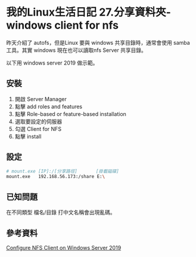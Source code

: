 # 我的Linux生活日記 27.分享資料夾-windows client for nfs

昨天介紹了 autofs，但是Linux 要與 windows 共享目錄時，通常會使用 samba 工具。其實 windows 現在也可以讀取nfs Server 共享目錄。

以下用 windows server 2019 做示範。

## 安裝

1. 開啟 Server Manager
2. 點擊 add roles and features
3. 點擊 Role-based or feature-based installation
4. 選取要設定的伺服器
5. 勾選 Client for NFS
6. 點擊 install

## 設定

```bash
# mount.exe [IP]:/[分享路徑]       [掛載磁碟]
mount.exe   192.168.56.173:/share E:\
```

## 已知問題

在不同類型 檔名/目錄 打中文名稱會出現亂碼。

## 參考資料

[Configure NFS Client on Windows Server 2019](https://computingforgeeks.com/install-and-configure-nfs-client-on-windows-10-server-2019/)